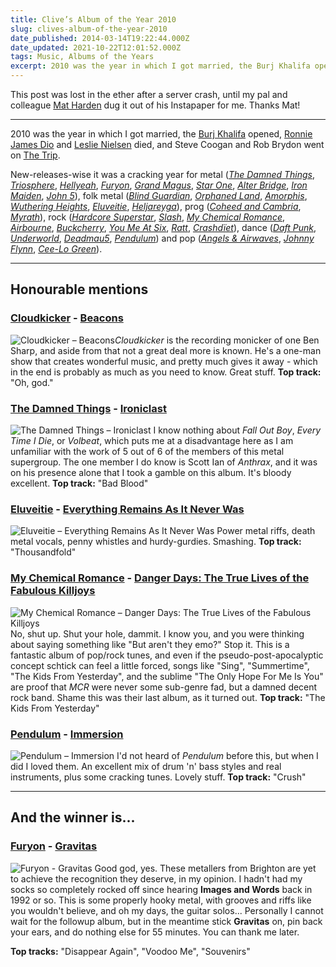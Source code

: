 ```yaml
---
title: Clive’s Album of the Year 2010
slug: clives-album-of-the-year-2010
date_published: 2014-03-14T19:22:44.000Z
date_updated: 2021-10-22T12:01:52.000Z
tags: Music, Albums of the Years
excerpt: 2010 was the year in which I got married, the Burj Khalifa opened, Ronnie James Dio and Leslie Nielsen died, and Steve Coogan and Rob Brydon went on The Trip.
---
```


This post was lost in the ether after a server crash, until my pal and colleague [Mat Harden](http://www.twitter.com/matharden) dug it out of his Instapaper for me. Thanks Mat!

---

2010 was the year in which I got married, the [Burj Khalifa](http://en.wikipedia.org/wiki/Burj_Khalifa) opened, [Ronnie James Dio](http://en.wikipedia.org/wiki/Ronnie_James_Dio) and [Leslie Nielsen](http://en.wikipedia.org/wiki/Leslie_Nielsen) died, and Steve Coogan and Rob Brydon went on [The Trip](http://en.wikipedia.org/wiki/The_Trip_%282010_TV_series%29).

New-releases-wise it was a cracking year for metal ([*The Damned Things*](http://www.thedamnedthings.com/), [*Triosphere*](http://www.thetriosphere.com/), [*Hellyeah*](http://www.hellyeahband.com/), [*Furyon*](http://www.furyon.net/), [*Grand Magus*](http://www.grandmagus.com/), [*Star One*](http://www.arjenlucassen.com/content/arjens-projects/star-one/), [*Alter Bridge*](http://www.alterbridge.com/), [*Iron Maiden*](http://www.ironmaiden.com/), [*John 5*](http://www.john-5.com/)), folk metal ([*Blind Guardian*](http://www.blind-guardian.com/), [*Orphaned Land*](http://www.orphaned-land.com/), [*Amorphis*](http://amorphis.net/), [*Wuthering Heights*](http://www.wuthering-heights.dk/), [*Eluveitie*](http://eluveitie.ch/), [*Heljareyga*](http://www.heljareyga.fo/)), prog ([*Coheed and Cambria*](http://www.coheedandcambria.com/), [*Myrath*](http://www.myrath.com/)), rock ([*Hardcore Superstar*](http://www.hardcoresuperstar.com/), [*Slash*](http://slashonline.com/), [*My Chemical Romance*](http://www.mychemicalromance.com/), [*Airbourne*](http://www.airbournerock.com/), [*Buckcherry*](http://www.buckcherry.com/), [*You Me At Six*](http://www.youmeatsix.co.uk/), [*Ratt*](http://www.therattpack.com/), [*Crashdïet*](http://www.crashdiet.org/)), dance ([*Daft Punk*](http://www.daftpunk.com/), [*Underworld*](http://www.underworldlive.com/), [*Deadmau5*](http://www.deadmau5.com/), [*Pendulum*](http://www.pendulum.com/)) and pop ([*Angels & Airwaves*](http://www.angelsandairwaves.com/), [*Johnny Flynn*](http://www.johnny-flynn.com/), [*Cee-Lo Green*](http://www.ceelogreen.com/)).

---

## Honourable mentions

### [Cloudkicker](http://cloudkickermusic.com/) - [Beacons](http://cloudkickermusic.com/album/beacons)

![Cloudkicker – Beacons](/public/images/2020/05/cloudkicker_beacons.jpeg)*Cloudkicker* is the recording monicker of one Ben Sharp, and aside from that not a great deal more is known. He's a one-man show that creates wonderful music, and pretty much gives it away - which in the end is probably as much as you need to know. Great stuff. **Top track:** "Oh, god."

### [The Damned Things](http://www.thedamnedthings.com/) - [Ironiclast](http://www.amazon.co.uk/Ironiclast-The-Damned-Things/dp/B0047A87OK)

![The Damned Things – Ironiclast](/public/images/2020/05/the-damned-things_ironiclast.jpeg) I know nothing about *Fall Out Boy*, *Every Time I Die*, or *Volbeat*, which puts me at a disadvantage here as I am unfamiliar with the work of 5 out of 6 of the members of this metal supergroup. The one member I do know is Scott Ian of *Anthrax*, and it was on his presence alone that I took a gamble on this album. It's bloody excellent. **Top track:** "Bad Blood"

### [Eluveitie](http://eluveitie.ch/) - [Everything Remains As It Never Was](http://www.amazon.com/Everything-Remains-As-Never-Was/dp/B002ZCD8Z0)

![Eluveitie – Everything Remains As It Never Was](/public/images/2020/05/eluveitie_everything-remains-as-it-never-was.jpg) Power metal riffs, death metal vocals, penny whistles and hurdy-gurdies. Smashing. **Top track:** "Thousandfold"

### [My Chemical Romance](http://www.mychemicalromance.com/) - [Danger Days: The True Lives of the Fabulous Killjoys](http://www.amazon.co.uk/Danger-Days-Lives-Fabulous-Killjoys/dp/B0044KU7KU)

![My Chemical Romance – Danger Days: The True Lives of the Fabulous Killjoys](/public/images/2020/05/my-chemical-romance_danger-days.jpg) No, shut up. Shut your hole, dammit. I know you, and you were thinking about saying something like "But aren't they emo?" Stop it. This is a fantastic album of pop/rock tunes, and even if the pseudo-post-apocalyptic concept schtick can feel a little forced, songs like "Sing", "Summertime", "The Kids From Yesterday", and the sublime "The Only Hope For Me Is You" are proof that *MCR* were never some sub-genre fad, but a damned decent rock band. Shame this was their last album, as it turned out. **Top track:** "The Kids From Yesterday"

### [Pendulum](http://www.pendulum.com/) - [Immersion](http://www.amazon.co.uk/Immersion-Pendulum/dp/B003GEDLW6)

![Pendulum – Immersion](/public/images/2020/05/pendulum_immersion.jpg) I'd not heard of *Pendulum* before this, but when I did I loved them. An excellent mix of drum 'n' bass styles and real instruments, plus some cracking tunes. Lovely stuff. **Top track:** "Crush"

---

## And the winner is...

### [Furyon](http://www.furyon.net/) - [Gravitas](http://www.amazon.co.uk/Gravitas-Furyon/dp/B006ZEZ4F6)
![Furyon - Gravitas](/public/images/2020/05/furyon_gravitas.jpg)
Good god, yes. These metallers from Brighton are yet to achieve the recognition they deserve, in my opinion. I hadn't had my socks so completely rocked off since hearing **Images and Words** back in 1992 or so. This is some properly hooky metal, with grooves and riffs like you wouldn't believe, and oh my days, the guitar solos... Personally I cannot wait for the followup album, but in the meantime stick **Gravitas** on, pin back your ears, and do nothing else for 55 minutes. You can thank me later.

**Top tracks:** "Disappear Again", "Voodoo Me", "Souvenirs"
